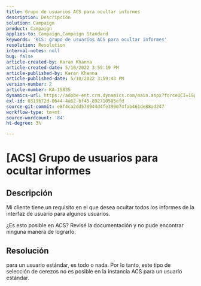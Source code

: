```yaml
---
title: Grupo de usuarios ACS para ocultar informes
description: Descripción
solution: Campaign
product: Campaign
applies-to: Campaign,Campaign Standard
keywords: 'KCS: grupo de usuarios ACS para ocultar informes'
resolution: Resolution
internal-notes: null
bug: false
article-created-by: Karan Khanna
article-created-date: 5/10/2022 3:59:19 PM
article-published-by: Karan Khanna
article-published-date: 5/10/2022 3:59:43 PM
version-number: 2
article-number: KA-15835
dynamics-url: https://adobe-ent.crm.dynamics.com/main.aspx?forceUCI=1&pagetype=entityrecord&etn=knowledgearticle&id=bc6b6624-7ad0-ec11-a7b5-00224809c556
exl-id: 0319b72d-0644-4a62-bf45-892710585efd
source-git-commit: e8f4ca2dd578944d4fe399074fab461de88ad247
workflow-type: tm+mt
source-wordcount: '84'
ht-degree: 3%

---
```


# [ACS] Grupo de usuarios para ocultar informes

## Descripción


Mi cliente tiene un requisito en el que desea ocultar todos los informes de la interfaz de usuario para algunos usuarios.

¿Es esto posible en ACS? Revisé la documentación y no pude encontrar ninguna manera de lograrlo.


## Resolución


para un usuario estándar, es todo o nada. Por lo tanto, este tipo de selección de cerezos no es posible en la instancia ACS para un usuario estándar.
